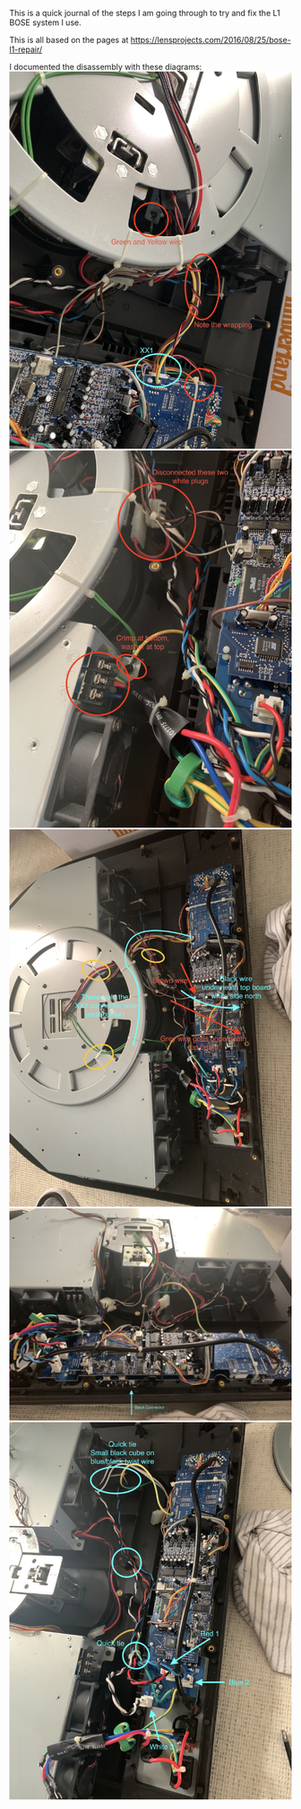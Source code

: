 This is a quick journal of the steps I am going through to try and fix the L1 BOSE system I use.

This is all based on the pages at https://lensprojects.com/2016/08/25/bose-l1-repair/

I documented the disassembly with these diagrams:
![Showing main right side connections](/images/BoseL1-disassemblyA.JPG)
![Showing main right side connections](/images/BoseL1-disassemblyB.JPG)
![Showing main right side connections](/images/BoseL1-disassemblyC.JPG)
![Showing main right side connections](/images/BoseL1-disassemblyE.JPG)
![Showing main right side connections](/images/BoseL1-disassemblyD.JPG)




